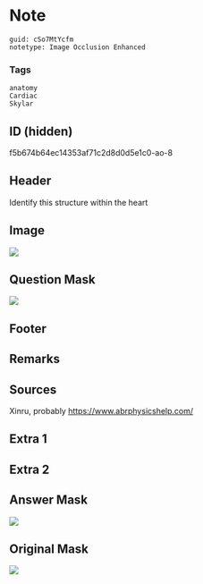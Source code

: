 # Note
```
guid: cSo7MtYcfm
notetype: Image Occlusion Enhanced
```

### Tags
```
anatomy
Cardiac
Skylar
```

## ID (hidden)
f5b674b64ec14353af71c2d8d0d5e1c0-ao-8

## Header
Identify this structure within the heart

## Image
<img src="tmpoldp_p5m.png" />

## Question Mask
<img src="f5b674b64ec14353af71c2d8d0d5e1c0-ao-8-Q.svg" />

## Footer


## Remarks


## Sources
Xinru, probably https://www.abrphysicshelp.com/

## Extra 1


## Extra 2


## Answer Mask
<img src="f5b674b64ec14353af71c2d8d0d5e1c0-ao-8-A.svg">

## Original Mask
<img src="f5b674b64ec14353af71c2d8d0d5e1c0-ao-O.svg" />
